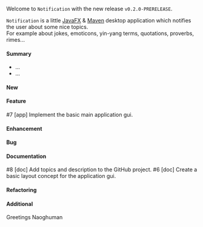 Welcome to `Notification` with the new release `v0.2.0-PRERELEASE`.

`Notification` is a little [JavaFX] &amp; [Maven] desktop application which 
notifies the user about some nice topics.  
For example about jokes, emoticons, yin-yang terms, quotations, proverbs, 
rimes...



#### Summary
* ...
* ...



#### New



#### Feature
#7 [app] Implement the basic main application gui.



#### Enhancement



#### Bug



#### Documentation
#8 [doc] Add topics and description to the GitHub project.
#6 [doc] Create a basic layout concept for the application gui.




#### Refactoring



#### Additional



Greetings
Naoghuman



[//]: # (Images)



[//]: # (Links)
[JavaFX]:http://docs.oracle.com/javase/8/javase-clienttechnologies.htm
[Maven]:http://maven.apache.org/



[//]: # (Issues which will be integrated in this release)
